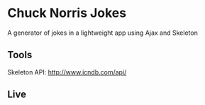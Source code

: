 # Chuck Norris Jokes
A generator of jokes in a lightweight app using Ajax and Skeleton

## Tools
Skeleton
API: http://www.icndb.com/api/

## Live
